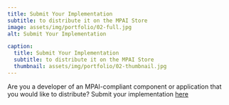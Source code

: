 ```yaml
---
title: Submit Your Implementation
subtitle: to distribute it on the MPAI Store
image: assets/img/portfolio/02-full.jpg
alt: Submit Your Implementation

caption:
  title: Submit Your Implementation
  subtitle: to distribute it on the MPAI Store
  thumbnail: assets/img/portfolio/02-thumbnail.jpg
---
```


Are you a developer of an MPAI-compliant component or application that you would like to distribute? Submit your implementation [here]()
